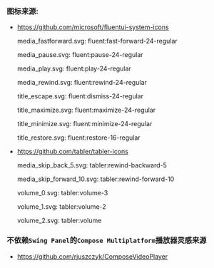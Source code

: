 ### 图标来源:
- https://github.com/microsoft/fluentui-system-icons

    media_fastforward.svg: fluent:fast-forward-24-regular
  
    media_pause.svg: fluent:pause-24-regular
  
    media_play.svg: fluent:play-24-regular
  
    media_rewind.svg: fluent:rewind-24-regular
  
    title_escape.svg: fluent:dismiss-24-regular
  
    title_maximize.svg: fluent:maximize-24-regular
  
    title_minimize.svg: fluent:minimize-24-regular
  
    title_restore.svg: fluent:restore-16-regular

- https://github.com/tabler/tabler-icons
  
    media_skip_back_5.svg: tabler:rewind-backward-5
  
    media_skip_forward_10.svg: tabler:rewind-forward-10
  
    volume_0.svg: tabler:volume-3
  
    volume_1.svg: tabler:volume-2
  
    volume_2.svg: tabler:volume
  

### 不依赖`Swing Panel`的`Compose Multiplatform`播放器灵感来源
- https://github.com/rjuszczyk/ComposeVideoPlayer
